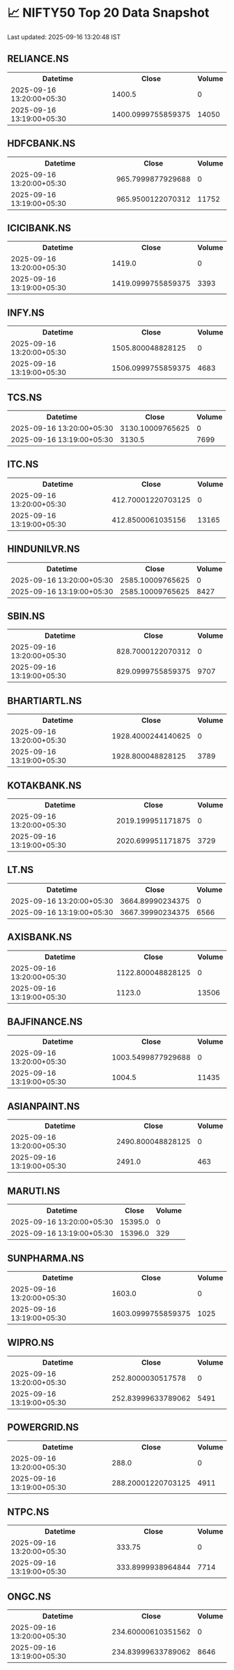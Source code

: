 # 📈 NIFTY50 Top 20 Data Snapshot

Last updated: 2025-09-16 13:20:48 IST

## RELIANCE.NS

<table>
  <tr><th>Datetime</th><th>Close</th><th>Volume</th></tr>
  <tr><td>2025-09-16 13:20:00+05:30</td><td>1400.5</td><td>0</td></tr>
  <tr><td>2025-09-16 13:19:00+05:30</td><td>1400.0999755859375</td><td>14050</td></tr>
</table>

## HDFCBANK.NS

<table>
  <tr><th>Datetime</th><th>Close</th><th>Volume</th></tr>
  <tr><td>2025-09-16 13:20:00+05:30</td><td>965.7999877929688</td><td>0</td></tr>
  <tr><td>2025-09-16 13:19:00+05:30</td><td>965.9500122070312</td><td>11752</td></tr>
</table>

## ICICIBANK.NS

<table>
  <tr><th>Datetime</th><th>Close</th><th>Volume</th></tr>
  <tr><td>2025-09-16 13:20:00+05:30</td><td>1419.0</td><td>0</td></tr>
  <tr><td>2025-09-16 13:19:00+05:30</td><td>1419.0999755859375</td><td>3393</td></tr>
</table>

## INFY.NS

<table>
  <tr><th>Datetime</th><th>Close</th><th>Volume</th></tr>
  <tr><td>2025-09-16 13:20:00+05:30</td><td>1505.800048828125</td><td>0</td></tr>
  <tr><td>2025-09-16 13:19:00+05:30</td><td>1506.0999755859375</td><td>4683</td></tr>
</table>

## TCS.NS

<table>
  <tr><th>Datetime</th><th>Close</th><th>Volume</th></tr>
  <tr><td>2025-09-16 13:20:00+05:30</td><td>3130.10009765625</td><td>0</td></tr>
  <tr><td>2025-09-16 13:19:00+05:30</td><td>3130.5</td><td>7699</td></tr>
</table>

## ITC.NS

<table>
  <tr><th>Datetime</th><th>Close</th><th>Volume</th></tr>
  <tr><td>2025-09-16 13:20:00+05:30</td><td>412.70001220703125</td><td>0</td></tr>
  <tr><td>2025-09-16 13:19:00+05:30</td><td>412.8500061035156</td><td>13165</td></tr>
</table>

## HINDUNILVR.NS

<table>
  <tr><th>Datetime</th><th>Close</th><th>Volume</th></tr>
  <tr><td>2025-09-16 13:20:00+05:30</td><td>2585.10009765625</td><td>0</td></tr>
  <tr><td>2025-09-16 13:19:00+05:30</td><td>2585.10009765625</td><td>8427</td></tr>
</table>

## SBIN.NS

<table>
  <tr><th>Datetime</th><th>Close</th><th>Volume</th></tr>
  <tr><td>2025-09-16 13:20:00+05:30</td><td>828.7000122070312</td><td>0</td></tr>
  <tr><td>2025-09-16 13:19:00+05:30</td><td>829.0999755859375</td><td>9707</td></tr>
</table>

## BHARTIARTL.NS

<table>
  <tr><th>Datetime</th><th>Close</th><th>Volume</th></tr>
  <tr><td>2025-09-16 13:20:00+05:30</td><td>1928.4000244140625</td><td>0</td></tr>
  <tr><td>2025-09-16 13:19:00+05:30</td><td>1928.800048828125</td><td>3789</td></tr>
</table>

## KOTAKBANK.NS

<table>
  <tr><th>Datetime</th><th>Close</th><th>Volume</th></tr>
  <tr><td>2025-09-16 13:20:00+05:30</td><td>2019.199951171875</td><td>0</td></tr>
  <tr><td>2025-09-16 13:19:00+05:30</td><td>2020.699951171875</td><td>3729</td></tr>
</table>

## LT.NS

<table>
  <tr><th>Datetime</th><th>Close</th><th>Volume</th></tr>
  <tr><td>2025-09-16 13:20:00+05:30</td><td>3664.89990234375</td><td>0</td></tr>
  <tr><td>2025-09-16 13:19:00+05:30</td><td>3667.39990234375</td><td>6566</td></tr>
</table>

## AXISBANK.NS

<table>
  <tr><th>Datetime</th><th>Close</th><th>Volume</th></tr>
  <tr><td>2025-09-16 13:20:00+05:30</td><td>1122.800048828125</td><td>0</td></tr>
  <tr><td>2025-09-16 13:19:00+05:30</td><td>1123.0</td><td>13506</td></tr>
</table>

## BAJFINANCE.NS

<table>
  <tr><th>Datetime</th><th>Close</th><th>Volume</th></tr>
  <tr><td>2025-09-16 13:20:00+05:30</td><td>1003.5499877929688</td><td>0</td></tr>
  <tr><td>2025-09-16 13:19:00+05:30</td><td>1004.5</td><td>11435</td></tr>
</table>

## ASIANPAINT.NS

<table>
  <tr><th>Datetime</th><th>Close</th><th>Volume</th></tr>
  <tr><td>2025-09-16 13:20:00+05:30</td><td>2490.800048828125</td><td>0</td></tr>
  <tr><td>2025-09-16 13:19:00+05:30</td><td>2491.0</td><td>463</td></tr>
</table>

## MARUTI.NS

<table>
  <tr><th>Datetime</th><th>Close</th><th>Volume</th></tr>
  <tr><td>2025-09-16 13:20:00+05:30</td><td>15395.0</td><td>0</td></tr>
  <tr><td>2025-09-16 13:19:00+05:30</td><td>15396.0</td><td>329</td></tr>
</table>

## SUNPHARMA.NS

<table>
  <tr><th>Datetime</th><th>Close</th><th>Volume</th></tr>
  <tr><td>2025-09-16 13:20:00+05:30</td><td>1603.0</td><td>0</td></tr>
  <tr><td>2025-09-16 13:19:00+05:30</td><td>1603.0999755859375</td><td>1025</td></tr>
</table>

## WIPRO.NS

<table>
  <tr><th>Datetime</th><th>Close</th><th>Volume</th></tr>
  <tr><td>2025-09-16 13:20:00+05:30</td><td>252.8000030517578</td><td>0</td></tr>
  <tr><td>2025-09-16 13:19:00+05:30</td><td>252.83999633789062</td><td>5491</td></tr>
</table>

## POWERGRID.NS

<table>
  <tr><th>Datetime</th><th>Close</th><th>Volume</th></tr>
  <tr><td>2025-09-16 13:20:00+05:30</td><td>288.0</td><td>0</td></tr>
  <tr><td>2025-09-16 13:19:00+05:30</td><td>288.20001220703125</td><td>4911</td></tr>
</table>

## NTPC.NS

<table>
  <tr><th>Datetime</th><th>Close</th><th>Volume</th></tr>
  <tr><td>2025-09-16 13:20:00+05:30</td><td>333.75</td><td>0</td></tr>
  <tr><td>2025-09-16 13:19:00+05:30</td><td>333.8999938964844</td><td>7714</td></tr>
</table>

## ONGC.NS

<table>
  <tr><th>Datetime</th><th>Close</th><th>Volume</th></tr>
  <tr><td>2025-09-16 13:20:00+05:30</td><td>234.60000610351562</td><td>0</td></tr>
  <tr><td>2025-09-16 13:19:00+05:30</td><td>234.83999633789062</td><td>8646</td></tr>
</table>

